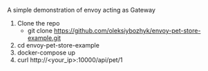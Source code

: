 A simple demonstration of envoy acting as Gateway

1. Clone the repo
   - git clone https://github.com/oleksiybozhyk/envoy-pet-store-example.git
2. cd envoy-pet-store-example
3. docker-compose up
4. curl http://<your_ip>:10000/api/pet/1
